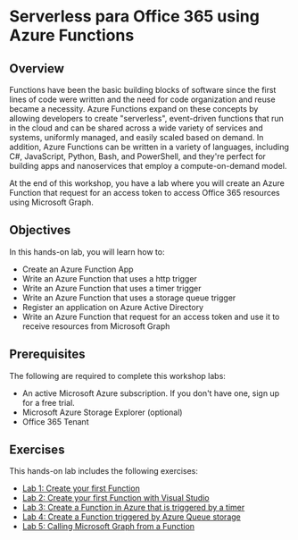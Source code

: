 # Serverless para Office 365 using Azure Functions

## Overview

Functions have been the basic building blocks of software since the first lines of code were written and the need for code organization and reuse became a necessity. Azure Functions expand on these concepts by allowing developers to create "serverless", event-driven functions that run in the cloud and can be shared across a wide variety of services and systems, uniformly managed, and easily scaled based on demand. In addition, Azure Functions can be written in a variety of languages, including C#, JavaScript, Python, Bash, and PowerShell, and they're perfect for building apps and nanoservices that employ a compute-on-demand model.

At the end of this workshop, you have a lab where you will create an Azure Function that request for an access token to access Office 365 resources using Microsoft Graph.

## Objectives

In this hands-on lab, you will learn how to:
- Create an Azure Function App
- Write an Azure Function that uses a http trigger
- Write an Azure Function that uses a timer trigger
- Write an Azure Function that uses a storage queue trigger
- Register an application on Azure Active Directory
- Write an Azure Function that request for an access token and use it to receive resources from Microsoft Graph

## Prerequisites

The following are required to complete this workshop labs:
- An active Microsoft Azure subscription. If you don't have one, sign up for a free trial.
- Microsoft Azure Storage Explorer (optional)
- Office 365 Tenant

## Exercises

This hands-on lab includes the following exercises:
- [Lab 1: Create your first Function](./Lab1/readme.md)
- [Lab 2: Create your first Function with Visual Studio](./Lab2/readme.md)
- [Lab 3: Create a Function in Azure that is triggered by a timer](./Lab3/readme.md)
- [Lab 4: Create a Function triggered by Azure Queue storage](./Lab4/readme.md)
- [Lab 5: Calling Microsoft Graph from a Function](./Lab5/readme.md)
